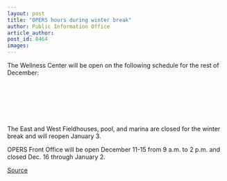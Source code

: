 ```yaml
---
layout: post
title: "OPERS hours during winter break"
author: Public Information Office
article_author: 
post_id: 8464
images:
---
```


<a name="content" id="content"></a>
<p>
  The Wellness Center will be open on the following schedule for the rest of December:
</p><br>
<br>
<br>
<br>
<br>
<p>
  The East and West Fieldhouses, pool, and marina are closed for the winter break and will reopen January 3.
</p>
<p>
  OPERS Front Office will be open December 11-15 from 9 a.m. to 2 p.m. and closed Dec. 16 through January 2.
</p>
<p><a href="http://www1.ucsc.edu/currents/06-07/12-11/brief-opers.asp" title="Permalink to brief-opers">Source</a></p>

